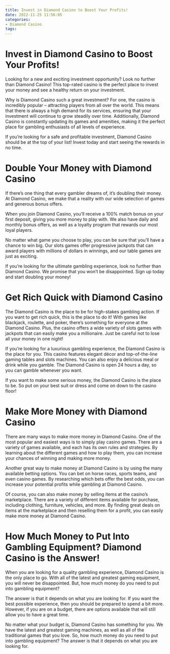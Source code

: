 ```yaml
---
title: Invest in Diamond Casino to Boost Your Profits!
date: 2022-11-25 11:56:05
categories:
- Diamond Casino
tags:
---
```



#  Invest in Diamond Casino to Boost Your Profits!

Looking for a new and exciting investment opportunity? Look no further than Diamond Casino! This top-rated casino is the perfect place to invest your money and see a healthy return on your investment.

Why is Diamond Casino such a great investment? For one, the casino is incredibly popular – attracting players from all over the world. This means that there is always a high demand for its services, ensuring that your investment will continue to grow steadily over time. Additionally, Diamond Casino is constantly updating its games and amenities, making it the perfect place for gambling enthusiasts of all levels of experience.

If you’re looking for a safe and profitable investment, Diamond Casino should be at the top of your list! Invest today and start seeing the rewards in no time.

#  Double Your Money with Diamond Casino

If there’s one thing that every gambler dreams of, it’s doubling their money. At Diamond Casino, we make that a reality with our wide selection of games and generous bonus offers.

When you join Diamond Casino, you’ll receive a 100% match bonus on your first deposit, giving you more money to play with. We also have daily and monthly bonus offers, as well as a loyalty program that rewards our most loyal players.

No matter what game you choose to play, you can be sure that you’ll have a chance to win big. Our slots games offer progressive jackpots that can award players with millions of dollars in winnings, and our table games are just as exciting.

If you’re looking for the ultimate gambling experience, look no further than Diamond Casino. We promise that you won’t be disappointed. Sign up today and start doubling your money!

#  Get Rich Quick with Diamond Casino

The Diamond Casino is the place to be for high-stakes gambling action. If you want to get rich quick, this is the place to do it! With games like blackjack, roulette, and poker, there’s something for everyone at the Diamond Casino. Plus, the casino offers a wide variety of slots games with jackpots that can easily make you a millionaire. Just be careful not to lose all your money in one night!

If you’re looking for a luxurious gambling experience, the Diamond Casino is the place for you. This casino features elegant décor and top-of-the-line gaming tables and slots machines. You can also enjoy a delicious meal or drink while you gamble. The Diamond Casino is open 24 hours a day, so you can gamble whenever you want.

If you want to make some serious money, the Diamond Casino is the place to be. So put on your best suit or dress and come on down to the casino floor!

#  Make More Money with Diamond Casino

There are many ways to make more money in Diamond Casino. One of the most popular and easiest ways is to simply play casino games. There are a variety of games available, and each has its own rules and strategies. By learning about the different games and how to play them, you can increase your chances of winning and making more money.

Another great way to make money at Diamond Casino is by using the many available betting options. You can bet on horse races, sports teams, and even casino games. By researching which bets offer the best odds, you can increase your potential profits while gambling at Diamond Casino.

Of course, you can also make money by selling items at the casino’s marketplace. There are a variety of different items available for purchase, including clothing, furniture, vehicles, and more. By finding great deals on items at the marketplace and then reselling them for a profit, you can easily make more money at Diamond Casino.

#  How Much Money to Put Into Gambling Equipment? Diamond Casino is the Answer!

When you are looking for a quality gambling experience, Diamond Casino is the only place to go. With all of the latest and greatest gaming equipment, you will never be disappointed. But, how much money do you need to put into gambling equipment?

The answer is that it depends on what you are looking for. If you want the best possible experience, then you should be prepared to spend a bit more. However, if you are on a budget, there are options available that will still allow you to have a great time.

No matter what your budget is, Diamond Casino has something for you. We have the latest and greatest gaming machines, as well as all of the traditional games that you love. So, how much money do you need to put into gambling equipment? The answer is that it depends on what you are looking for.